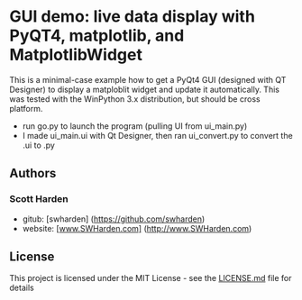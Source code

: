 # GUI demo: live data display with PyQT4, matplotlib, and MatplotlibWidget

This is a minimal-case example how to get a PyQt4 GUI (designed with QT Designer) to display a matploblit widget and update it automatically. This was tested with the WinPython 3.x distribution, but should be cross platform.

* run go.py to launch the program (pulling UI from ui_main.py)
* I made ui_main.ui with Qt Designer, then ran ui_convert.py to convert the .ui to .py

## Authors

### Scott Harden

* gitub: [swharden] (https://github.com/swharden)
* website: [www.SWHarden.com] (http://www.SWHarden.com)

## License

This project is licensed under the MIT License - see the [LICENSE.md](LICENSE.md) file for details
